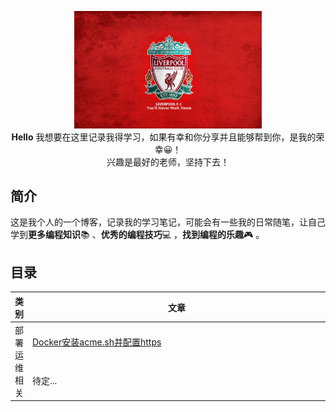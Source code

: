 <p align="center">
  <a>
    <img width=300 src="https://raw.githubusercontent.com/Emmeet/zhanji/master/image/liverpool.jpg"/>
  </a>
  <br><strong>Hello</strong> 我想要在这里记录我得学习，如果有幸和你分享并且能够帮到你，是我的荣幸😀！<br>兴趣是最好的老师，坚持下去！
</p>



## 简介

这是我个人的一个博客，记录我的学习笔记，可能会有一些我的日常随笔，让自己学到**更多编程知识**📚 、**优秀的编程技巧**💻 ，**找到编程的乐趣**🎮 。



## 目录



<table>
    <thead>
    	<th>类别</th>
      <th style='width: 595px;'>文章</th>
    </thead>
    <tbody>
    	<tr>
        	<td rowspan='2'>
            	部署运维相关
            </td>
            <td>
                <a href='https://github.com/Emmeet/zhanji/blob/master/https/%E4%BD%BF%E7%94%A8Docker%E5%AE%89%E8%A3%85acme.sh%E9%95%9C%E5%83%8F%EF%BC%8C%E5%B9%B6%E9%85%8D%E7%BD%AEhttps.md'>Docker安装acme.sh并配置https</a>
            </td>
        </tr>
        <tr>
        	<td>待定...</td>
        </tr>
    </tbody>
</table>





